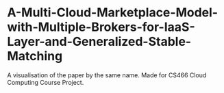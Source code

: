 # A-Multi-Cloud-Marketplace-Model-with-Multiple-Brokers-for-IaaS-Layer-and-Generalized-Stable-Matching
A visualisation of the paper by the same name. Made for CS466 Cloud Computing Course Project.

